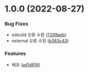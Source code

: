 # 1.0.0 (2022-08-27)


### Bug Fixes

* esbuild 오류 수정 ([7299aeb](https://github.com/jl917/jbin/commit/7299aeb1b35f9db2d85ab3cdfd0684c07970890b))
* external 오류 수정 ([b383c43](https://github.com/jl917/jbin/commit/b383c43d601221ed9d88885abe0f244ac9f8c1fd))


### Features

* 배포 ([ad1d816](https://github.com/jl917/jbin/commit/ad1d8167b4a6105b38a77ee8248a44d3035ec13c))
